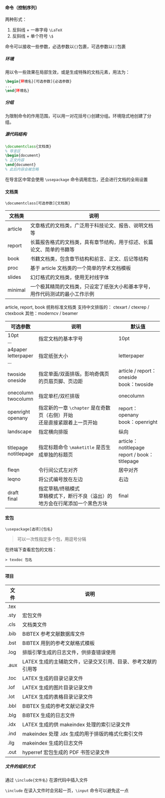 #### 命令（控制序列）

两种形式：

1. 反斜线 + 一串字母 `\LaTeX`
2. 反斜线 + 单个符号 `\$`

命令可以接收一些参数，必选参数以`{}`包裹，可选参数以`[]`包裹

##### 环境

用以令一些效果在局部生效，或是生成特殊的文档元素，用法为：

```latex
\begin{环境名}[可选参数]{必选参数}
...
\end{环境名}
```

##### 分组

为限制命令的作用范围，可以用一对花括号`{}`创建分组。环境隐式地创建了分组。

##### 源代码结构

```latex
\documentclass{文档类}
% 导言区
\begin{document}
% 正文内容
\end{document}
% 此后内容会被忽略
```

在导言区中常会使用 `\usepackage` 命令调用宏包，还会进行文档的全局设置

#### 文档类

`\documentclass[可选参数]{文档类}`

| 文档类  | 说明                                                         |
| ------- | ------------------------------------------------------------ |
| article | 文章格式的文档类，广泛用于科技论文、报告、说明文档等         |
| report  | 长篇报告格式的文档类，具有章节结构，用于综述、长篇论文、简单的书籍等 |
| book    | 书籍文档类，包含章节结构和前言、正文、后记等结构             |
| proc    | 基于 article 文档类的一个简单的学术文档模板                  |
| slides  | 幻灯格式的文档类，使用无衬线字体                             |
| minimal | 一个极其精简的文档类，只设定了纸张大小和基本字号，用作代码测试的最小工作示例 |

article, report, book 统称标准文档类
支持中文排版的： ctexart / ctexrep / ctexbook
其他：moderncv / beamer

| 可选参数                          | 说明                                                         | 默认值                                             |
| --------------------------------- | ------------------------------------------------------------ | -------------------------------------------------- |
| 10pt<br />...                     | 指定文档的基本字号                                           | 10pt                                               |
| a4paper<br />letterpaper<br />... | 指定纸张大小                                                 | letterpaper                                        |
| twoside<br />oneside              | 指定单面/双面排版。影响奇偶页的页眉页脚、页边距              | article / report：oneside<br />book：twoside       |
| onecolumn<br />twocolumn          | 指定单栏/双栏排版                                            | onecolumn                                          |
| openright<br />openany            | 指定新的一章 `\chapter` 是在奇数页（右侧）开始<br />还是直接紧跟着上一页开始 | report：openany<br />book：openright               |
| landscape                         | 指定横向排版                                                 | 纵向                                               |
| titlepage<br />notitlepage        | 指定标题命令 `\maketitle` 是否生成单独的标题页               | article：notitlepage<br />report / book：titlepage |
| fleqn                             | 令行间公式左对齐                                             | 居中对齐                                           |
| leqno                             | 将公式编号放在左边                                           | 右边                                               |
| draft<br />final                  | 指定草稿/终稿模式<br />草稿模式下，断行不良（溢出）的地方会在行尾添加一个黑色方块 | final                                              |

#### 宏包

`\usepackage[选项]{包名}`

> 可以一次性指定多个包，用逗号分隔

在终端下查看宏包的文档：

```shell
> texdoc 包名
```

---

#### 项目

| 文件 | 说明                                                         |
| ---- | ------------------------------------------------------------ |
| .tex |                                                              |
| .sty | 宏包文件                                                     |
| .cls | 文档类文件                                                   |
| .bib | BIBTEX 参考文献数据库文件                                    |
| .bst | BIBTEX 用到的参考文献格式模板                                |
| .log | 排版引擎生成的日志文件，供排查错误使用                       |
| .aux | LATEX 生成的主辅助文件，记录交叉引用、目录、参考文献的引用等 |
| .toc | LATEX 生成的目录记录文件                                     |
| .lof | LATEX 生成的图片目录记录文件                                 |
| .lot | LATEX 生成的表格目录记录文件                                 |
| .bbl | BIBTEX 生成的参考文献记录文件                                |
| .blg | BIBTEX 生成的日志文件                                        |
| .idx | LATEX 生成的供 makeindex 处理的索引记录文件                  |
| .ind | makeindex 处理 .idx 生成的用于排版的格式化索引文件           |
| .ilg | makeindex 生成的日志文件                                     |
| .out | hyperref 宏包生成的 PDF 书签记录文件                         |

##### 文件的组织方式

通过 `\include{文件名}` 在源代码中插入文件

`\include` 在读入文件时会另起一页，`\input` 命令可以避免这一点